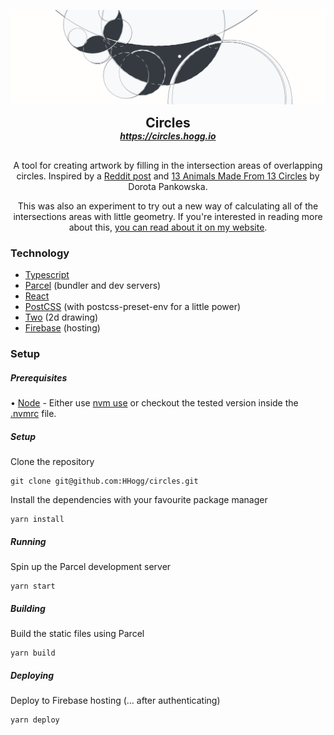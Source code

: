 <p align="center">
  <img src="./site/assets/circles.svg" />
</p>

<h2 align="center" style="margin: 0">Circles</h2>
<h5 align="center"  style="margin: 0"><a href="https://circles.hogg.io">https://circles.hogg.io</a></h5>

<p align="center"  style="margin-top: 30px">
  A tool for creating artwork by filling in the intersection areas of overlapping
  circles. Inspired by a <a href="https://www.reddit.com/r/Damnthatsinteresting/comments/963j4n/magic_of_circles">Reddit post</a> and <a href="http://dorotapankowska.com/13-animals-13-circles.html">13 Animals Made From 13 Circles</a> by Dorota Pankowska.
</p>

<p align="center">
  This was also an experiment to try out a new way of calculating all of the intersections areas with little geometry. If you're interested in reading more about this, <a href="https://hogg.io/writings/circle-intersections">you can read about it on my website</a>.
</p>


### Technology

- [Typescript](https://www.typescriptlang.org/)
- [Parcel](https://parceljs.org/) (bundler and dev servers)
- [React](https://reactjs.org/)
- [PostCSS](https://postcss.org/) (with postcss-preset-env for a little power)
- [Two](https://two.js.org/) (2d drawing)
- [Firebase](https://firebase.google.com/) (hosting)


### Setup

##### Prerequisites

• [Node](https://nodejs.org/en/) - Either use [nvm use](https://github.com/nvm-sh/nvm) or checkout the tested version inside the [.nvmrc](./nmvrc) file.

##### Setup

Clone the repository

```
git clone git@github.com:HHogg/circles.git
```

Install the dependencies with your favourite package manager

```
yarn install
```

##### Running

Spin up the Parcel development server

```
yarn start
```

##### Building

Build the static files using Parcel

```
yarn build
```

##### Deploying

Deploy to Firebase hosting (... after authenticating)

```
yarn deploy
```



